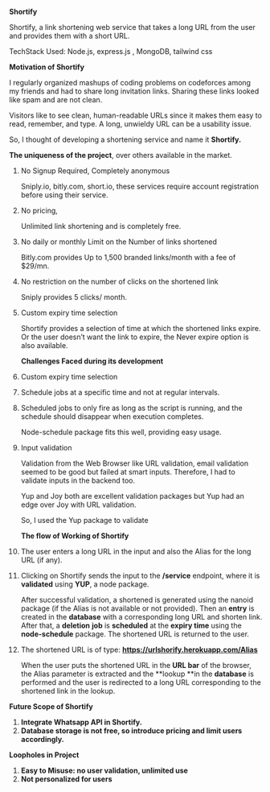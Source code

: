 **Shortify**

Shortify, a link shortening web service that takes a long URL from the user and provides them with a short URL.

TechStack Used: Node.js, express.js , MongoDB, tailwind css



**Motivation of Shortify**

I regularly organized mashups of coding problems on codeforces among my friends and had to share long invitation links. Sharing these links looked like spam and are not clean. 

Visitors like to see clean, human-readable URLs since it makes them easy to read, remember, and type. A long, unwieldy URL can be a usability issue. 

So, I thought of developing a shortening service and name it **Shortify.**

**The uniqueness of the project**, over others available in the market.



1. No Signup Required, Completely anonymous

    Sniply.io, bitly.com, short.io, these services require account registration before using their service.

2. No pricing, 

    Unlimited link shortening and is completely free.

3. No daily or monthly Limit on the Number of links shortened

    Bitly.com  provides Up to 1,500 branded links/month with a fee of $29/mn.

4. No restriction on the number of clicks on the shortened link

    Sniply provides 5 clicks/ month.

5. Custom expiry time selection

    Shortify provides a selection of time at which the shortened links expire. Or the user doesn’t want the link to expire, the Never expire option is also available.








    **Challenges Faced during its development**

1. Custom expiry time selection
1. Schedule jobs at a specific time and not at regular intervals.
2.  Scheduled jobs to only fire as long as the script is running, and the schedule should disappear when execution completes.

	Node-schedule package fits this well, providing easy usage.



2. Input validation

    Validation from the Web Browser like URL validation, email validation seemed to be good but failed at smart inputs. Therefore, I had to validate inputs in the backend too.

    Yup and Joy both are excellent validation packages but Yup had an edge over Joy with URL validation.


    So, I used the Yup package to validate








    **The flow of Working of Shortify**

1. The user enters a long URL in the input and also the Alias for the long URL (if any).
2. Clicking on Shortify sends the input to the **/service** endpoint,
    where it is **validated** using **YUP**, a node package.

      After successful validation, a shortened is generated using the nanoid package (if the Alias is not available or not provided). Then an **entry** is created in the **database** with a corresponding long URL and shorten link. After that, a **deletion** **job** is **scheduled** at the **expiry time** using the **node-schedule** package. The shortened URL is returned to the user.

3. The shortened URL is of type:  **https://urlshorify.herokuapp.com/Alias**

      When the user puts the shortened URL in the **URL bar** of the browser, the Alias parameter is extracted and the **lookup **in the **database** is performed and the user is redirected to a long URL corresponding to the shortened link in the lookup.








**Future Scope of Shortify**

1. **Integrate Whatsapp API in Shortify.**
2. **Database storage is not free, so introduce pricing and limit users accordingly.**





**Loopholes in Project**

1. **Easy to Misuse: no user validation, unlimited use**
2. **Not personalized for users**
